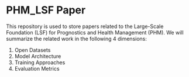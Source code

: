 # PHM_LSF Paper
This repository is used to store papers related to the Large-Scale Foundation (LSF) for Prognostics and Health Management (PHM). We will summarize the related work in the following 4 dimensions:
1. Open Datasets
2. Model Architecture
3. Training Approaches
4. Evaluation Metrics
